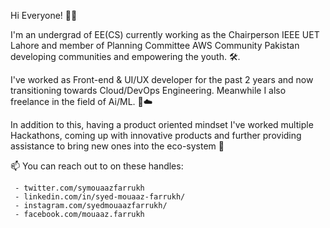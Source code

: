 Hi Everyone! 👋🏻

I'm an undergrad of EE(CS) currently working as the Chairperson IEEE UET Lahore and member of Planning Committee AWS Community Pakistan developing communities and empowering the youth. 🛠.

I've worked as Front-end & UI/UX developer for the past 2 years and now transitioning towards Cloud/DevOps Engineering. Meanwhile I also freelance in the field of Ai/ML. 🚀☁️

In addition to this, having a product oriented mindset I've worked multiple Hackathons, coming up with innovative products and further providing assistance to bring new ones into the eco-system 🦾

📫 You can reach out to on these handles:

     - twitter.com/symouaazfarrukh
     - linkedin.com/in/syed-mouaaz-farrukh/
     - instagram.com/syedmouaazfarrukh/
     - facebook.com/mouaaz.farrukh
      

<!---
syedmouaazfarrukh/syedmouaazfarrukh is a ✨ special ✨ repository because its `README.md` (this file) appears on your GitHub profile.
You can click the Preview link to take a look at your changes.
--->
